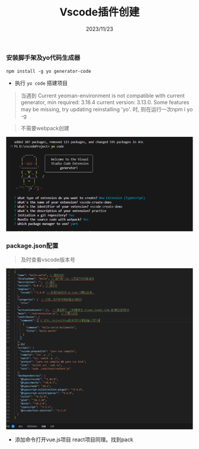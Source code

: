 ﻿---
 title: Vscode插件创建
 date: 2023/11/23
 tags: 
 - vscode
---

### 安装脚手架及yo代码生成器  
`npm install -g yo generator-code`
* 执行 `yo code` 搭建项目

> 当遇到 Current yeoman-environment is not compatible with current generator, min required: 3.18.4 current version: 3.13.0. Some features may be missing, try updating reinstalling 'yo'. 时, 则在运行一次npm i yo -g  

> 不需要webpack创建

![创建选项](./images/create.png)

###  package.json配置
> 及时查看vscode版本号  

![package.json配置](./images/package.png)

* 添加命令打开vue.js项目 react项目同理。找到pack
